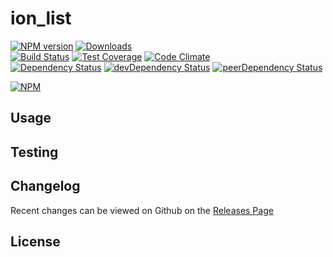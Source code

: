 # ion_list 
[![NPM version](https://badge.fury.io/js/ion_list.svg)](http://badge.fury.io/js/ion_list) [![Downloads](http://img.shields.io/npm/dm/ion_list.svg)](http://badge.fury.io/js/ion_list)   
[![Build Status](https://travis-ci.org//ion_list.svg?branch=master)](https://travis-ci.org//ion_list) [![Test Coverage](https://codeclimate.com/github//ion_list/badges/coverage.svg)](https://codeclimate.com/github//ion_list) [![Code Climate](https://codeclimate.com/github//ion_list/badges/gpa.svg)](https://codeclimate.com/github//ion_list)   
[![Dependency Status](https://david-dm.org//ion_list.svg)](https://david-dm.org//ion_list) [![devDependency Status](https://david-dm.org//ion_list/dev-status.svg)](https://david-dm.org//ion_list#info=devDependencies) [![peerDependency Status](https://david-dm.org//ion_list/peer-status.svg)](https://david-dm.org//ion_list#info=peerDependencies)    


> 

[![NPM](https://nodei.co/npm/ion_list.png?downloads=true&downloadRank=true&stars=true)](https://nodei.co/npm/ion_list)

## Usage


## Testing


## Changelog

Recent changes can be viewed on Github on the [Releases Page](https://github.com//ion_list/releases)

## License


